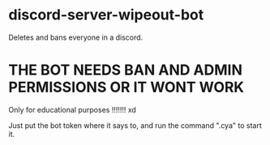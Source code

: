 # discord-server-wipeout-bot
Deletes and bans everyone in a discord.

# THE BOT NEEDS BAN AND ADMIN PERMISSIONS OR IT WONT WORK

Only for educational purposes !!!!!!! xd

Just put the bot token where it says to, and run the command ".cya" to start it.

